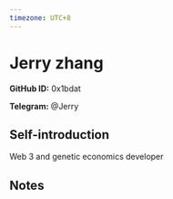 ```yaml
---
timezone: UTC+8
---
```


# Jerry zhang

**GitHub ID:** 0x1bdat

**Telegram:** @Jerry

## Self-introduction

Web 3 and genetic economics developer

## Notes

<!-- Content_START -->


<!-- Content_END -->

